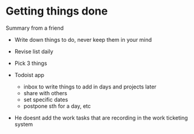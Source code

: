 # Getting things done

Summary from a friend

* Write down things to do, never keep them in your mind
* Revise list daily
* Pick 3 things
* Todoist app
    - inbox to write things to add in days and projects later
    - share with others
    - set specific dates
    - postpone sth for a day, etc
    
* He doesnt add the work tasks that are recording in the work ticketing system

